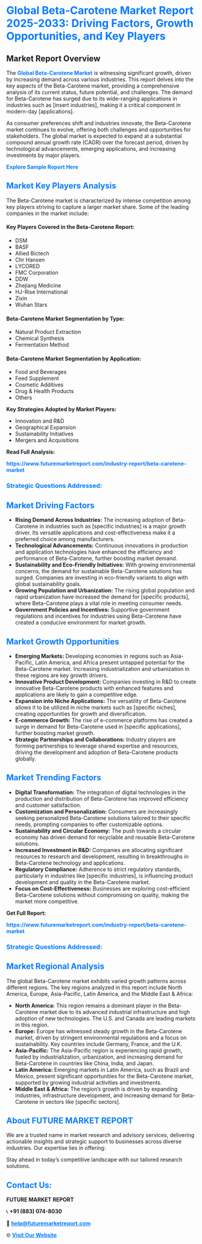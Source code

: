 <h1 style="color: #007BFF;">Global Beta-Carotene Market Report 2025-2033: Driving Factors, Growth Opportunities, and Key Players</h1>

<section id="overview">
<h2>Market Report Overview</h2>
<p>The <a href="https://www.futuremarketreport.com/industry-report/beta-carotene-market" style="color: #007BFF; text-decoration: none;"><strong>Global Beta-Carotene Market</strong></a> is witnessing significant growth, driven by increasing demand across various industries. This report delves into the key aspects of the Beta-Carotene market, providing a comprehensive analysis of its current status, future potential, and challenges. The demand for Beta-Carotene has surged due to its wide-ranging applications in industries such as [insert industries], making it a critical component in modern-day [applications].</p>
<p>As consumer preferences shift and industries innovate, the Beta-Carotene market continues to evolve, offering both challenges and opportunities for stakeholders. The global market is expected to expand at a substantial compound annual growth rate (CAGR) over the forecast period, driven by technological advancements, emerging applications, and increasing investments by major players.</p>
</section>

<section id="overview">
<p><a href="https://www.futuremarketreport.com/request-sample/reportId=54642" style="color: #007BFF; text-decoration: none;"><strong>Explore Sample Report Here</strong></a></p>
</section>

<section id="key-players">
<h2 style="color: #007BFF;">Market Key Players Analysis</h2>
<p>The Beta-Carotene market is characterized by intense competition among key players striving to capture a larger market share. Some of the leading companies in the market include:</p>
<h4>Key Players Covered in the Beta-Carotene Report:</h4>
<ul><li>DSM</li><li>BASF</li><li>Allied Bictech</li><li>Chr Hansen</li><li>LYCORED</li><li>FMC Corporation</li><li>DDW</li><li>Zhejiang Medicine</li><li>HJ-Rise International</li><li>Zixin</li><li>Wuhan Stars</li></ul>
<h4>Beta-Carotene Market Segmentation by Type:</h4>
<ul><li>Natural Product Extraction</li><li>Chemical Synthesis</li><li>Fermentation Method</li></ul>

<h4>Beta-Carotene Market Segmentation by Application:</h4>
<ul><li>Food and Beverages</li><li>Feed Supplement</li><li>Cosmetic Additives</li><li>Drug &amp; Health Products</li><li>Others</li></ul>
<p><strong>Key Strategies Adopted by Market Players:</strong></p>
<ul>
<li>Innovation and R&D</li>
<li>Geographical Expansion</li>
<li>Sustainability Initiatives</li>
<li>Mergers and Acquisitions</li>
</ul>
</section>

<section>
<p><strong>Read Full Analysis: </strong></p><a href="https://www.futuremarketreport.com/industry-report/beta-carotene-market" style="color: #007BFF; text-decoration: none;"><strong>https://www.futuremarketreport.com/industry-report/beta-carotene-market</strong></a>
<h3 style="color: #007BFF;">Strategic Questions Addressed:</h3>
</section>

<section id="driving-factors">
<h2 style="color: #007BFF;">Market Driving Factors</h2>
<ul>
<li><strong>Rising Demand Across Industries:</strong> The increasing adoption of Beta-Carotene in industries such as [specific industries] is a major growth driver. Its versatile applications and cost-effectiveness make it a preferred choice among manufacturers.</li>
<li><strong>Technological Advancements:</strong> Continuous innovations in production and application technologies have enhanced the efficiency and performance of Beta-Carotene, further boosting market demand.</li>
<li><strong>Sustainability and Eco-Friendly Initiatives:</strong> With growing environmental concerns, the demand for sustainable Beta-Carotene solutions has surged. Companies are investing in eco-friendly variants to align with global sustainability goals.</li>
<li><strong>Growing Population and Urbanization:</strong> The rising global population and rapid urbanization have increased the demand for [specific products], where Beta-Carotene plays a vital role in meeting consumer needs.</li>
<li><strong>Government Policies and Incentives:</strong> Supportive government regulations and incentives for industries using Beta-Carotene have created a conducive environment for market growth.</li>
</ul>
</section>

<section id="growth-opportunities">
<h2 style="color: #007BFF;">Market Growth Opportunities</h2>
<ul>
<li><strong>Emerging Markets:</strong> Developing economies in regions such as Asia-Pacific, Latin America, and Africa present untapped potential for the Beta-Carotene market. Increasing industrialization and urbanization in these regions are key growth drivers.</li>
<li><strong>Innovative Product Development:</strong> Companies investing in R&D to create innovative Beta-Carotene products with enhanced features and applications are likely to gain a competitive edge.</li>
<li><strong>Expansion into Niche Applications:</strong> The versatility of Beta-Carotene allows it to be utilized in niche markets such as [specific niches], creating opportunities for growth and diversification.</li>
<li><strong>E-commerce Growth:</strong> The rise of e-commerce platforms has created a surge in demand for Beta-Carotene used in [specific applications], further boosting market growth.</li>
<li><strong>Strategic Partnerships and Collaborations:</strong> Industry players are forming partnerships to leverage shared expertise and resources, driving the development and adoption of Beta-Carotene products globally.</li>
</ul>
</section>

<section id="trending-factors">
<h2 style="color: #007BFF;">Market Trending Factors</h2>
<ul>
<li><strong>Digital Transformation:</strong> The integration of digital technologies in the production and distribution of Beta-Carotene has improved efficiency and customer satisfaction.</li>
<li><strong>Customization and Personalization:</strong> Consumers are increasingly seeking personalized Beta-Carotene solutions tailored to their specific needs, prompting companies to offer customizable options.</li>
<li><strong>Sustainability and Circular Economy:</strong> The push towards a circular economy has driven demand for recyclable and reusable Beta-Carotene solutions.</li>
<li><strong>Increased Investment in R&D:</strong> Companies are allocating significant resources to research and development, resulting in breakthroughs in Beta-Carotene technology and applications.</li>
<li><strong>Regulatory Compliance:</strong> Adherence to strict regulatory standards, particularly in industries like [specific industries], is influencing product development and quality in the Beta-Carotene market.</li>
<li><strong>Focus on Cost-Effectiveness:</strong> Businesses are exploring cost-efficient Beta-Carotene solutions without compromising on quality, making the market more competitive.</li>
</ul>
</section>

<section>
<p><strong>Get Full Report: </strong></p><a href="https://www.futuremarketreport.com/industry-report/beta-carotene-market" style="color: #007BFF; text-decoration: none;"><strong>https://www.futuremarketreport.com/industry-report/beta-carotene-market</strong></a>
<h3 style="color: #007BFF;">Strategic Questions Addressed:</h3>
</section>


<section id="regional-analysis">
<h2 style="color: #007BFF;">Market Regional Analysis</h2>
<p>The global Beta-Carotene market exhibits varied growth patterns across different regions. The key regions analyzed in this report include North America, Europe, Asia-Pacific, Latin America, and the Middle East & Africa:</p>
<ul>
<li><strong>North America:</strong> This region remains a dominant player in the Beta-Carotene market due to its advanced industrial infrastructure and high adoption of new technologies. The U.S. and Canada are leading markets in this region.</li>
<li><strong>Europe:</strong> Europe has witnessed steady growth in the Beta-Carotene market, driven by stringent environmental regulations and a focus on sustainability. Key countries include Germany, France, and the U.K.</li>
<li><strong>Asia-Pacific:</strong> The Asia-Pacific region is experiencing rapid growth, fueled by industrialization, urbanization, and increasing demand for Beta-Carotene in countries like China, India, and Japan.</li>
<li><strong>Latin America:</strong> Emerging markets in Latin America, such as Brazil and Mexico, present significant opportunities for the Beta-Carotene market, supported by growing industrial activities and investments.</li>
<li><strong>Middle East & Africa:</strong> The region’s growth is driven by expanding industries, infrastructure development, and increasing demand for Beta-Carotene in sectors like [specific sectors].</li>
</ul>
</section>

<footer>
<h2 style="color: #007BFF;">About FUTURE MARKET REPORT</h2>
<p>We are a trusted name in market research and advisory services, delivering actionable insights and strategic support to businesses across diverse industries. Our expertise lies in offering:</p>

<p>Stay ahead in today’s competitive landscape with our tailored research solutions.</p>

<h2 style="color: #007BFF;">Contact Us:</h2>
<p><strong>FUTURE MARKET REPORT</strong></p>
<p>📞 <strong>+91 (883) 074-8030</strong></p>
<p>📧 <strong><a href="mailto:help@futuremarketreport.com" style="color: #007BFF;">help@futuremarketreport.com</a></strong></p>
<p>🌐 <strong><a href="https://www.futuremarketreport.com/" style="color: #007BFF;">Visit Our Website</a></strong></p>
</footer>